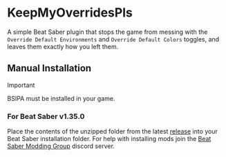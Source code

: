 # KeepMyOverridesPls
A simple Beat Saber plugin that stops the game from messing with the `Override Default Environments` and `Override Default Colors` toggles, and leaves them exactly how you left them.

## Manual Installation
> [!IMPORTANT]
> BSIPA must be installed in your game.

### For Beat Saber v1.35.0

Place the contents of the unzipped folder from the latest [release](https://github.com/qqrz997/KeepMyOverridesPls/releases/latest) into your Beat Saber installation folder. For help with installing mods join the [Beat Saber Modding Group](https://discord.gg/beatsabermods) discord server.
